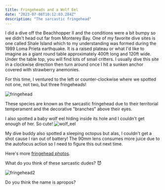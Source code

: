 ```yaml
---
title: Fringeheads and a Wolf Eel
date: "2023-07-08T10:12:03.284Z"
description: "The sarcastic fringehead"
---
```


I did a dive off the Beachhopper II and the conditions were a bit bumpy so we didn't head out far from Monterey Bay. One of my favorite dive sites is one called Shale Island which to my understanding was formed during the 1989 Loma Prieta earthquake. It is a raised plateau or what I'd like to imagine as a giant round table approximately 400ft long and 120ft wide. Under the table top, you will find lots of small critters. I usually dive this site in a clockwise direction then turn around once I hit a sunken anchor covered with strawberry anemonies.

For this time, I ventured to the left or counter-clockwise where we spotted not one, not two, but three fringeheads!

![fringehead](https://photos.smugmug.com/MontereyFringeheads/i-NzWtS6S/0/2ebe2e53/XL/MontereyJuly2023-36-XL.jpg)

These species are known as the sarcastic fringehead due to their territorial temperament and the decorative "branches" above their eyes.

I also spotted a baby wolf eel hiding inside its hole and I couldn't get enough of her. So cute!
![wolf_eel](https://photos.smugmug.com/MontereyJuly2023/i-kRNTbvv/0/4c1c9b4b/L/MontereyJuly2023-33-L.jpg)

My dive buddy also spotted a sleeping octopus but alas, I couldn't get a shot cause I ran out of battery! The 90mm lens consumes more juice due to the autofocus action so I need to figure this out next time.

Here's more <a href="https://generosalitton.smugmug.com/MontereyFringeheads/" target="_blank">fringehead photos</a>.

What do you think of these sarcastic dudes? :smiling_imp:

![fringehead2](https://photos.smugmug.com/MontereyFringeheads/i-VWfLzbG/0/c94cf3c7/L/MontereyJuly2023-25-L.jpg)

Do you think the name is apropos?
